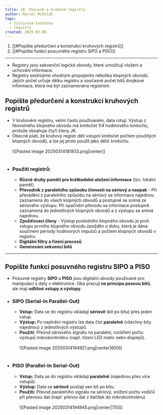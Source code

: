 ```yaml
---
title: 10. Posuvné a kruhové registry
author: Marcel Mikoláš
tags:
  - číslicová-technika
  - registry
created: 2025-03-09
---
```

1. [[#Popište předurčení a konstrukci kruhových registrů]]
2. [[#Popište funkci posuvného registru SIPO a PISO]]
---

* Registry jsou sekvenční logické obvody, které umožňují vložení a uchování informace. 
* Registry sestrojíme vhodným propojením několika klopných obvodů. Jejich počet určuje délku registru a současně počet bitů dvojkové informace, která má být zaznamenána registrem.
 
## Popište předurčení a konstrukci kruhových registrů 
* V kruhovém registru, velmi často používaném, data rotují. Výstup z libovolného klopného obvodu má kmitočet 1/4 hodinového kmitočtu, protože obsahuje čtyři členy JK.
* Obecně platí, že kruhový registr dělí vstupní kmitočet počtem použitých klopných obvodů, a lze jej proto použít jako dělič kmitočtu.
<br><br>
![[Pasted image 20250314181933.png|center]]
<br><br>
* ### Použití registrů: 
	* **Různé druhy pamětí pro krátkodobé uložení informace** (tzv. lokální paměť).
	* **Převodník z paralelního způsobu činnosti na sériový a naopak** - Při převádění z paralelního způsobu na sériový se informace najednou zaznamená do všech klopných obvodů a postupně se snímá ze sériového výstupu. Při opačném převodu se informace postupně zaznamená do jednotlivých klopných obvodů a z výstupu se snímá najednou. 
	* **Zpožďovací členy** - Výstup posledního klopného obvodu je proti vstupu prvního klopného obvodu zpožděn o dobu, která je dána součinem periody hodinových impulzů a počtem klopných obvodů v registru. 
	* **Digitální filtry a řízení procesů**
	* **Generování sekvencí bitů**

---
## Popište funkci posuvného registru SIPO a PISO
* Posuvné registry **SIPO** a **PISO** jsou digitální obvody používané pro manipulaci s daty v elektronice. Oba pracují **na principu posuvu bitů**, ale mají **odlišné vstupy a výstupy**.

* ### SIPO (Serial-In Parallel-Out)
	* **Vstup:** Data se do registru vkládají **sériově** (bit po bitu) přes jeden vstup.
	* **Výstup:** Po naplnění registru lze data číst **paralelně** (všechny bity najednou) z jednotlivých výstupů.
	* **Použití:** Převod sériového signálu na paralelní, rozšíření počtu výstupů mikrokontroléru (např. řízení LED matic nebo displejů).
    <br><br>
    ![[Pasted image 20250314194921.png|center|600]]
	<br><br>
* ### PISO (Parallel-In Serial-Out)
	* **Vstup:** Data se do registru vkládají **paralelně** (najednou přes více vstupů).
	* **Výstup:** Data se **sériově** posílají ven bit po bitu.
	* **Použití:** Převod paralelního signálu na sériový, snížení počtu vodičů při přenosu dat (např. přenos dat z tlačítek do mikrokontroléru).
    <br><br>
    ![[Pasted image 20250314194945.png|center|750]]
